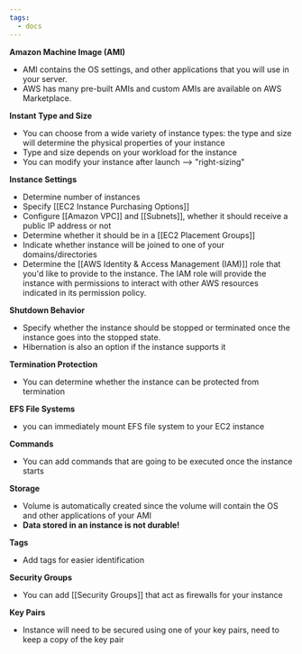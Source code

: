 ```yaml
---
tags:
  - docs
---
```


**Amazon Machine Image (AMI)**
- AMI contains the OS settings, and other applications that you will use in your server. 
- AWS has many pre-built AMIs and custom AMIs are available on AWS Marketplace.

**Instant Type and Size**
- You can choose from a wide variety of instance types: the type and size will determine the physical properties of your instance
- Type and size depends on your workload for the instance
- You can modify your instance after launch --> "right-sizing"

**Instance Settings**
- Determine number of instances
- Specify [[EC2 Instance Purchasing Options]]
- Configure [[Amazon VPC]] and [[Subnets]], whether it should receive a public IP address or not
- Determine whether it should be in a [[EC2 Placement Groups]]
- Indicate whether instance will be joined to one of your domains/directories
- Determine the [[AWS Identity & Access Management (IAM)]] role that you'd like to provide to the instance. The IAM role will provide the instance with permissions to interact with other AWS resources indicated in its permission policy.

**Shutdown Behavior**
- Specify whether the instance should be stopped or terminated once the instance goes into the stopped state.
- Hibernation is also an option if the instance supports it

**Termination Protection**
- You can determine whether the instance can be protected from termination

**EFS File Systems**
- you can immediately mount EFS file system to your EC2 instance

**Commands**
- You can add commands that are going to be executed once the instance starts

**Storage**
- Volume is automatically created since the volume will contain the OS and other applications of your AMI
- **Data stored in an instance is not durable!**

**Tags**
- Add tags for easier identification

**Security Groups**
- You can add [[Security Groups]] that act as firewalls for your instance

**Key Pairs**
- Instance will need to be secured using one of your key pairs, need to keep a copy of the key pair
